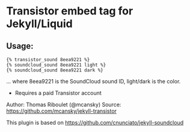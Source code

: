 # Transistor embed tag for Jekyll/Liquid

## Usage: 

```
{% transistor_sound 8eea9221 %}
{% soundcloud_sound 8eea9221 light %}
{% soundcloud_sound 8eea9221 dark %}
```

... where 8eea9221 is the SoundCloud sound ID, light/dark is the color.

* Requires a paid Transistor account

Author: Thomas Riboulet (@mcansky)
Source: https://github.com/mcansky/jekyll-transistor

This plugin is based on https://github.com/cnunciato/jekyll-soundcloud

